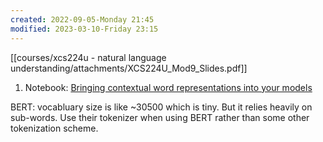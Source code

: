 ```yaml
---
created: 2022-09-05-Monday 21:45
modified: 2023-03-10-Friday 23:15
---
```


[[courses/xcs224u - natural language understanding/attachments/XCS224U_Mod9_Slides.pdf]]

1. Notebook: [Bringing contextual word representations into your models](https://github.com/cgpotts/cs224u/blob/2020-spring/contextualreps.ipynb)

BERT: vocabluary size is like ~30500 which is tiny. But it relies heavily on sub-words. Use their tokenizer when using BERT rather than some other tokenization scheme.
